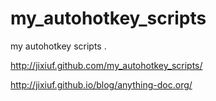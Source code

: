 # my_autohotkey_scripts
my autohotkey scripts .

http://jixiuf.github.com/my_autohotkey_scripts/


http://jixiuf.github.io/blog/anything-doc.org/
